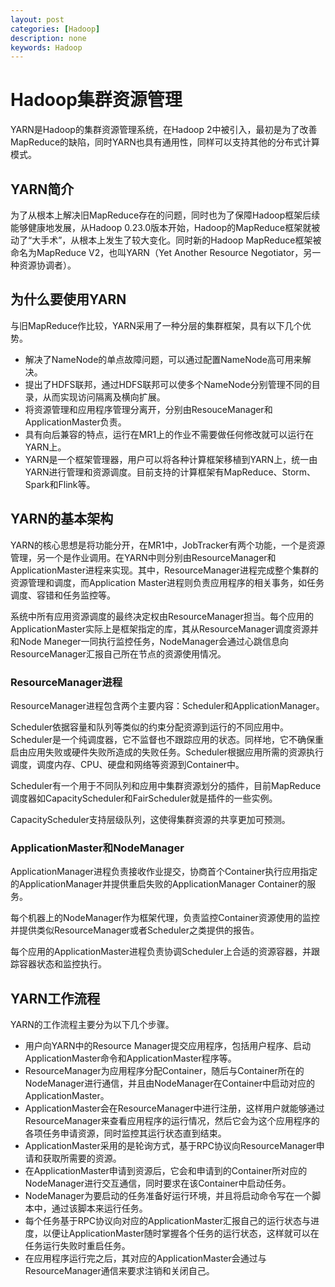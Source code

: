 ```yaml
---
layout: post
categories: [Hadoop]
description: none
keywords: Hadoop
---
```

# Hadoop集群资源管理
YARN是Hadoop的集群资源管理系统，在Hadoop 2中被引入，最初是为了改善MapReduce的缺陷，同时YARN也具有通用性，同样可以支持其他的分布式计算模式。

## YARN简介
为了从根本上解决旧MapReduce存在的问题，同时也为了保障Hadoop框架后续能够健康地发展，从Hadoop 0.23.0版本开始，Hadoop的MapReduce框架就被动了“大手术”，从根本上发生了较大变化。同时新的Hadoop MapReduce框架被命名为MapReduce V2，也叫YARN（Yet Another Resource Negotiator，另一种资源协调者）。

## 为什么要使用YARN
与旧MapReduce作比较，YARN采用了一种分层的集群框架，具有以下几个优势。
- 解决了NameNode的单点故障问题，可以通过配置NameNode高可用来解决。
- 提出了HDFS联邦，通过HDFS联邦可以使多个NameNode分别管理不同的目录，从而实现访问隔离及横向扩展。
- 将资源管理和应用程序管理分离开，分别由ResouceManager和ApplicationMaster负责。
- 具有向后兼容的特点，运行在MR1上的作业不需要做任何修改就可以运行在YARN上。
- YARN是一个框架管理器，用户可以将各种计算框架移植到YARN上，统一由YARN进行管理和资源调度。目前支持的计算框架有MapReduce、Storm、Spark和Flink等。

## YARN的基本架构
YARN的核心思想是将功能分开，在MR1中，JobTracker有两个功能，一个是资源管理，另一个是作业调用。在YARN中则分别由ResourceManager和ApplicationMaster进程来实现。其中，ResourceManager进程完成整个集群的资源管理和调度，而Application Master进程则负责应用程序的相关事务，如任务调度、容错和任务监控等。

系统中所有应用资源调度的最终决定权由ResourceManager担当。每个应用的ApplicationMaster实际上是框架指定的库，其从ResourceManager调度资源并和Node Maneger一同执行监控任务，NodeManager会通过心跳信息向ResourceManager汇报自己所在节点的资源使用情况。

### ResourceManager进程
ResourceManager进程包含两个主要内容：Scheduler和ApplicationManager。

Scheduler依据容量和队列等类似的约束分配资源到运行的不同应用中。Scheduler是一个纯调度器，它不监督也不跟踪应用的状态。同样地，它不确保重启由应用失败或硬件失败所造成的失败任务。Scheduler根据应用所需的资源执行调度，调度内存、CPU、硬盘和网络等资源到Container中。

Scheduler有一个用于不同队列和应用中集群资源划分的插件，目前MapReduce调度器如CapacityScheduler和FairScheduler就是插件的一些实例。

CapacityScheduler支持层级队列，这使得集群资源的共享更加可预测。

### ApplicationMaster和NodeManager
ApplicationManager进程负责接收作业提交，协商首个Container执行应用指定的ApplicationManager并提供重启失败的ApplicationManager Container的服务。

每个机器上的NodeManager作为框架代理，负责监控Container资源使用的监控并提供类似ResourceManager或者Scheduler之类提供的报告。

每个应用的ApplicationMaster进程负责协调Scheduler上合适的资源容器，并跟踪容器状态和监控执行。

## YARN工作流程
YARN的工作流程主要分为以下几个步骤。
- 用户向YARN中的Resource Manager提交应用程序，包括用户程序、启动ApplicationMaster命令和ApplicationMaster程序等。
- ResourceManager为应用程序分配Container，随后与Container所在的NodeManager进行通信，并且由NodeManager在Container中启动对应的ApplicationMaster。
- ApplicationMaster会在ResourceManager中进行注册，这样用户就能够通过ResourceManager来查看应用程序的运行情况，然后它会为这个应用程序的各项任务申请资源，同时监控其运行状态直到结束。
- ApplicationMaster采用的是轮询方式，基于RPC协议向ResourceManager申请和获取所需要的资源。
- 在ApplicationMaster申请到资源后，它会和申请到的Container所对应的NodeManager进行交互通信，同时要求在该Container中启动任务。
- NodeManager为要启动的任务准备好运行环境，并且将启动命令写在一个脚本中，通过该脚本来运行任务。
- 每个任务基于RPC协议向对应的ApplicationMaster汇报自己的运行状态与进度，以便让ApplicationMaster随时掌握各个任务的运行状态，这样就可以在任务运行失败时重启任务。
- 在应用程序运行完之后，其对应的ApplicationMaster会通过与ResourceManager通信来要求注销和关闭自己。










